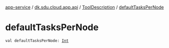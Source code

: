 [app-service](../../index.md) / [dk.sdu.cloud.app.api](../index.md) / [ToolDescription](index.md) / [defaultTasksPerNode](./default-tasks-per-node.md)

# defaultTasksPerNode

`val defaultTasksPerNode: `[`Int`](https://kotlinlang.org/api/latest/jvm/stdlib/kotlin/-int/index.html)